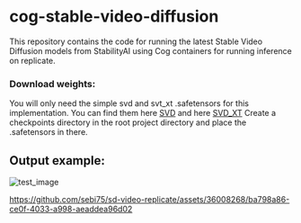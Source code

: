 # cog-stable-video-diffusion

This repository contains the code for running the latest Stable Video Diffusion
models from StabilityAI using Cog containers for running inference on replicate.

### Download weights:
You will only need the simple svd and svt_xt .safetensors for this implementation.
You can find them here [SVD](https://huggingface.co/stabilityai/stable-video-diffusion-img2vid) and here [SVD_XT](https://huggingface.co/stabilityai/stable-video-diffusion-img2vid-xt)
Create a checkpoints directory in the root project directory and place the .safetensors in there. 

## Output example:
![test_image](https://github.com/sebi75/sd-video-replicate/assets/36008268/43ba19be-55fa-4958-a689-8e566c354023)

https://github.com/sebi75/sd-video-replicate/assets/36008268/ba798a86-ce0f-4033-a998-aeaddea96d02

